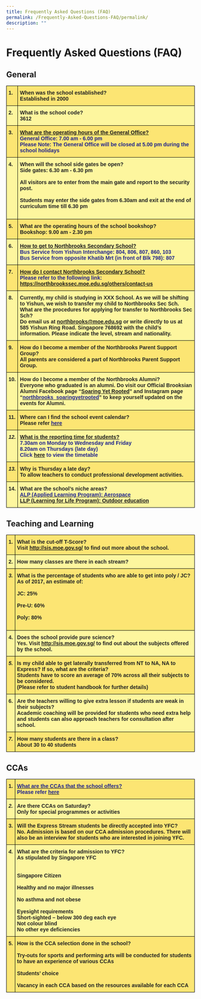 ```yaml
---
title: Frequently Asked Questions (FAQ)
permalink: /Frequently-Asked-Questions-FAQ/permalink/
description: ""
---
```

Frequently Asked Questions (FAQ)
================================

## General

<style type="text/css">
.tg  {border-collapse:collapse;border-spacing:0;}
.tg td{border-color:black;border-style:solid;border-width:1px;font-family:Arial, sans-serif;font-size:14px;
  overflow:hidden;padding:10px 5px;word-break:normal;}
.tg th{border-color:black;border-style:solid;border-width:1px;font-family:Arial, sans-serif;font-size:14px;
  font-weight:normal;overflow:hidden;padding:10px 5px;word-break:normal;}
.tg .tg-1vm2{background-color:#FCE573;color:#20248D;font-weight:bold;text-align:left;vertical-align:top}
.tg .tg-kbmg{background-color:#FCE573;color:#222;font-weight:bold;text-align:left;vertical-align:top}
.tg .tg-5ld3{background-color:#FDF69E;color:#222;font-weight:bold;text-align:left;vertical-align:top}
.tg .tg-9n0n{background-color:#FDF69E;color:#20248D;font-weight:bold;text-align:left;vertical-align:top}
.tg .tg-i3yu{background-color:#FDF69E;color:#222;font-style:italic;font-weight:bold;text-align:left;vertical-align:top}
.tg .tg-wu87{background-color:#FCE573;color:#222;font-style:italic;font-weight:bold;text-align:left;vertical-align:top}
</style>
<table class="tg">
<thead>
  <tr>
    <th class="tg-kbmg">1.        </th>
    <th class="tg-kbmg">When was the school established?<br>Established in 2000</th>
  </tr>
</thead>
<tbody>
  <tr>
    <td class="tg-5ld3">2.        </td>
    <td class="tg-5ld3">What is the school code?<br>3612</td>
  </tr>
  <tr>
    <td class="tg-kbmg">3.        </td>
    <td class="tg-1vm2"><a href="https://northbrookssec.moe.edu.sg/others/contact-us">What are the operating hours of the General Office?</a><br>General Office: 7.00 am - 6.00 pm<br>Please Note: The General Office will be closed at 5.00 pm during the school holidays</td>
  </tr>
  <tr>
    <td class="tg-5ld3">4.        </td>
    <td class="tg-5ld3">When will the school side gates be open?<br>Side gates: 6.30 am - 6.30 pm<br><br>All visitors are to enter from the main gate and report to the security post.<br><br>Students may enter the side gates from 6.30am and exit at the end of curriculum time till 6.30 pm<br><br></td>
  </tr>
  <tr>
    <td class="tg-kbmg">5.        </td>
    <td class="tg-kbmg">What are the operating hours of the school bookshop?<br>Bookshop: 9.00 am - 2.30 pm</td>
  </tr>
  <tr>
    <td class="tg-5ld3">6.        </td>
    <td class="tg-9n0n"><a href="https://northbrookssec.moe.edu.sg/others/contact-us">How to get to Northbrooks Secondary School?</a><br>Bus Service from Yishun Interchange: 804, 806, 807, 860, 103<br>Bus Service from opposite Khatib Mrt (in front of Blk 798): 807</td>
  </tr>
  <tr>
    <td class="tg-kbmg">7.        </td>
    <td class="tg-1vm2"><a href="https://northbrookssec.moe.edu.sg/others/contact-us">How do I contact Northbrooks Secondary School?</a><br>Please refer to the following link: <a href="https://northbrookssec.moe.edu.sg/others/contact-us">https://northbrookssec.moe.edu.sg/others/contact-us</a></td>
  </tr>
  <tr>
    <td class="tg-5ld3">8.        </td>
    <td class="tg-5ld3">Currently, my child is studying in XXX School. As we will be shifting to Yishun, we wish to transfer my child to Northbrooks Sec Sch. What are the procedures for applying for transfer to Northbrooks Sec Sch?<br>Do email us at <a href="mailto:northbrooks@moe.edu.sg">northbrooks@moe.edu.sg</a> or write directly to us at 585 Yishun Ring Road. Singapore 768692 with the child’s information. Please indicate the level, stream and nationality.</td>
  </tr>
  <tr>
    <td class="tg-kbmg">9.        </td>
    <td class="tg-kbmg">How do I become a member of the Northbrooks Parent Support Group?<br>All parents are considered a part of Northbrooks Parent Support Group.</td>
  </tr>
  <tr>
    <td class="tg-5ld3">10.    </td>
    <td class="tg-5ld3">How do I become a member of the Northbrooks Alumni?<br>Everyone who graduated is an alumni. Do visit our Official Brooksian Alumni Facebook page “<a href="https://www.facebook.com/groups/soaringyetrooted/about/">Soaring Yet Rooted</a>” and Instagram page “<a href="https://www.instagram.com/northbrooks_soaringyetrooted/?hl=en"><span style="text-decoration:none;color:#20248D">northbrooks_soaringyetrooted</span></a>” to keep yourself updated on the events for Alumni.<br></td>
  </tr>
  <tr>
    <td class="tg-kbmg">11.    </td>
    <td class="tg-kbmg">Where can I find the school event calendar?<br>Please refer <a href="https://northbrookssec.moe.edu.sg/northbrooks-experience/calendar-2020"><span style="text-decoration:none;color:#20248D">here</span></a></td>
  </tr>
  <tr>
    <td class="tg-i3yu">12.    </td>
    <td class="tg-9n0n"><a href="https://northbrookssec.moe.edu.sg/qql/slot/u162/Timetable_2018_Semester%201.pdf">What is the reporting time for students?</a><br>7.30am on Monday to Wednesday and Friday<br>8.20am on Thursdays (late day)<br>Click <a href="https://northbrookssec-moe-edu-sg-admin.cwp.sg/people/students/2021-semester-1-school-timetable">here</a> to view the timetable<br></td>
  </tr>
  <tr>
    <td class="tg-wu87">13.    </td>
    <td class="tg-kbmg">Why is Thursday a late day?<br>To allow teachers to conduct professional development activities.</td>
  </tr>
  <tr>
    <td class="tg-5ld3">14.    </td>
    <td class="tg-5ld3">What are the school’s niche areas?<br><a href="https://northbrookssec.moe.edu.sg/northbrooks-experience/applied-learning-aerospace"><span style="text-decoration:none;color:#20248D">ALP (Applied Learning Program): Aerospace</span></a><br><a href="https://northbrookssec.moe.edu.sg/northbrooks-experience/learning-for-life-outdoor-education">LLP (Learning for Life Program): Outdoor education</a></td>
  </tr>
</tbody>
</table>

## ****Teaching and Learning****

<style type="text/css">
.tg  {border-collapse:collapse;border-spacing:0;}
.tg td{border-color:black;border-style:solid;border-width:1px;font-family:Arial, sans-serif;font-size:14px;
  overflow:hidden;padding:10px 5px;word-break:normal;}
.tg th{border-color:black;border-style:solid;border-width:1px;font-family:Arial, sans-serif;font-size:14px;
  font-weight:normal;overflow:hidden;padding:10px 5px;word-break:normal;}
.tg .tg-kbmg{background-color:#FCE573;color:#222;font-weight:bold;text-align:left;vertical-align:top}
.tg .tg-5ld3{background-color:#FDF69E;color:#222;font-weight:bold;text-align:left;vertical-align:top}
.tg .tg-wu87{background-color:#FCE573;color:#222;font-style:italic;font-weight:bold;text-align:left;vertical-align:top}
</style>
<table class="tg">
<thead>
  <tr>
    <th class="tg-kbmg">1.        </th>
    <th class="tg-kbmg">What is the cut-off T-Score?<br>Visit <a href="http://sis.moe.gov.sg/">http://sis.moe.gov.sg/</a> to find out more about the school.</th>
  </tr>
</thead>
<tbody>
  <tr>
    <td class="tg-5ld3">2.        </td>
    <td class="tg-5ld3">How many classes are there in each stream?<br></td>
  </tr>
  <tr>
    <td class="tg-wu87">3.        </td>
    <td class="tg-kbmg">What is the percentage of students who are able to get into poly / JC?<br>As of 2017, an estimate of:<br><br>JC: 25%<br><br>Pre-U: 60%<br><br>Poly: 80%<br><br></td>
  </tr>
  <tr>
    <td class="tg-5ld3">4.        </td>
    <td class="tg-5ld3">Does the school provide pure science?<br>Yes. Visit <a href="http://sis.moe.gov.sg/">http://sis.moe.gov.sg/</a> to find out about the subjects offered by the school.</td>
  </tr>
  <tr>
    <td class="tg-wu87">5.        </td>
    <td class="tg-kbmg">Is my child able to get laterally transferred from NT to NA, NA to Express? If so, what are the criteria?<br>Students have to score an average of 70% across all their subjects to be considered.<br>(Please refer to student handbook for further details)</td>
  </tr>
  <tr>
    <td class="tg-5ld3">6.        </td>
    <td class="tg-5ld3">Are the teachers willing to give extra lesson if students are weak in their subjects?<br>Academic coaching will be provided for students who need extra help and students can also approach teachers for consultation after school.</td>
  </tr>
  <tr>
    <td class="tg-wu87">7.        </td>
    <td class="tg-kbmg">How many students are there in a class?<br>About 30 to 40 students</td>
  </tr>
</tbody>
</table>

## CCAs

<style type="text/css">
.tg  {border-collapse:collapse;border-spacing:0;}
.tg td{border-color:black;border-style:solid;border-width:1px;font-family:Arial, sans-serif;font-size:14px;
  overflow:hidden;padding:10px 5px;word-break:normal;}
.tg th{border-color:black;border-style:solid;border-width:1px;font-family:Arial, sans-serif;font-size:14px;
  font-weight:normal;overflow:hidden;padding:10px 5px;word-break:normal;}
.tg .tg-1vm2{background-color:#FCE573;color:#20248D;font-weight:bold;text-align:left;vertical-align:top}
.tg .tg-kbmg{background-color:#FCE573;color:#222;font-weight:bold;text-align:left;vertical-align:top}
.tg .tg-i3yu{background-color:#FDF69E;color:#222;font-style:italic;font-weight:bold;text-align:left;vertical-align:top}
.tg .tg-5ld3{background-color:#FDF69E;color:#222;font-weight:bold;text-align:left;vertical-align:top}
</style>
<table class="tg">
<thead>
  <tr>
    <th class="tg-kbmg">1.        </th>
    <th class="tg-1vm2"><a href="https://northbrookssec.moe.edu.sg/co-curriculum/cca"><span style="text-decoration:none;color:#20248D">What are the CCAs that the school offers?</span></a><br>Please refer <a href="https://northbrookssec.moe.edu.sg/co-curriculum/cca"><span style="text-decoration:none;color:#20248D">here</span></a><br></th>
  </tr>
</thead>
<tbody>
  <tr>
    <td class="tg-i3yu">2.        </td>
    <td class="tg-5ld3">Are there CCAs on Saturday?<br>Only for special programmes or activities</td>
  </tr>
  <tr>
    <td class="tg-kbmg">3.        </td>
    <td class="tg-kbmg">Will the Express Stream students be directly accepted into YFC?<br>No. Admission is based on our CCA admission procedures. There will also be an interview for students who are interested in joining YFC.</td>
  </tr>
  <tr>
    <td class="tg-i3yu">4.        </td>
    <td class="tg-5ld3">What are the criteria for admission to YFC?<br>As stipulated by Singapore YFC<br><br><br>Singapore Citizen<br><br>Healthy and no major illnesses<br><br>No asthma and not obese<br><br>Eyesight requirements<br>Short-sighted – below 300 deg each eye<br>Not colour blind<br>No other eye deficiencies<br></td>
  </tr>
  <tr>
    <td class="tg-kbmg">5.        </td>
    <td class="tg-kbmg">How is the CCA selection done in the school?<br><br>Try-outs for sports and performing arts will be conducted for students to have an experience of various CCAs<br><br>Students’ choice<br><br>Vacancy in each CCA based on the resources available for each CCA</td>
  </tr>
</tbody>
</table>
